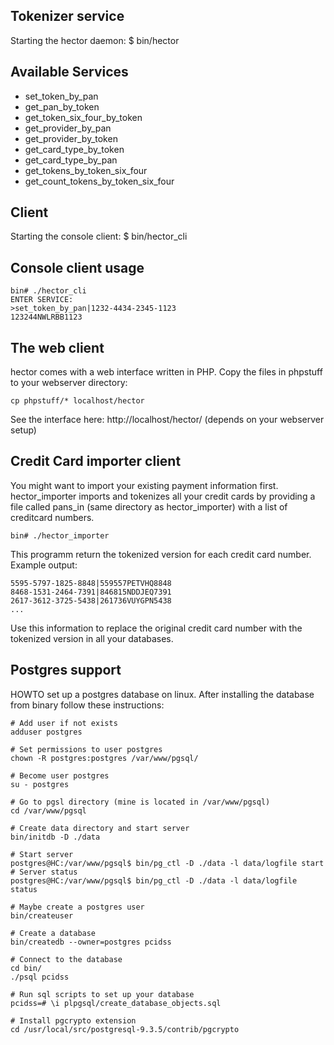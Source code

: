 Tokenizer service
-----------------
Starting the hector daemon:
    $ bin/hector


Available Services
--------
- set_token_by_pan
- get_pan_by_token
- get_token_six_four_by_token
- get_provider_by_pan
- get_provider_by_token
- get_card_type_by_token
- get_card_type_by_pan
- get_tokens_by_token_six_four
- get_count_tokens_by_token_six_four


Client
------
Starting the console client:
    $ bin/hector_cli


Console client usage
--------------------
    bin# ./hector_cli 
    ENTER SERVICE:
    >set_token_by_pan|1232-4434-2345-1123
    123244NWLRBB1123    


The web client
--------------
hector comes with a web interface written in PHP. Copy the files in phpstuff to your webserver directory:

    cp phpstuff/* localhost/hector

See the interface here: http://localhost/hector/ (depends on your webserver setup)


Credit Card importer client
---------------------------
You might want to import your existing payment information first. 
hector_importer imports and tokenizes all your credit cards by providing a file called pans_in (same directory as hector_importer) with a list of creditcard numbers. 

    bin# ./hector_importer 

This programm return the tokenized version for each credit card number.
Example output:

	5595-5797-1825-8848|559557PETVHQ8848
	8468-1531-2464-7391|846815NDDJEQ7391
	2617-3612-3725-5438|261736VUYGPN5438
	...

Use this information to replace the original credit card number with the tokenized version in all your databases.


Postgres support
----------------
HOWTO set up a postgres database on linux. After installing the database from binary follow these instructions:

    # Add user if not exists
    adduser postgres

    # Set permissions to user postgres
    chown -R postgres:postgres /var/www/pgsql/

    # Become user postgres
    su - postgres

    # Go to pgsl directory (mine is located in /var/www/pgsql)
    cd /var/www/pgsql

    # Create data directory and start server
    bin/initdb -D ./data

    # Start server
    postgres@HC:/var/www/pgsql$ bin/pg_ctl -D ./data -l data/logfile start
    # Server status
    postgres@HC:/var/www/pgsql$ bin/pg_ctl -D ./data -l data/logfile status

    # Maybe create a postgres user
    bin/createuser 

    # Create a database
    bin/createdb --owner=postgres pcidss

    # Connect to the database
    cd bin/
    ./psql pcidss

    # Run sql scripts to set up your database
    pcidss=# \i plpgsql/create_database_objects.sql 

    # Install pgcrypto extension
    cd /usr/local/src/postgresql-9.3.5/contrib/pgcrypto
